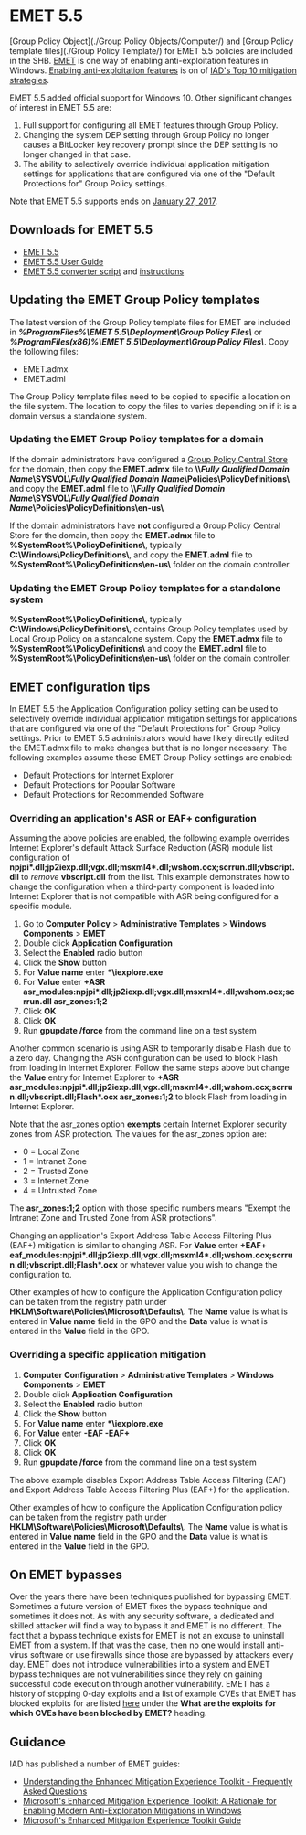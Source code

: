 # EMET 5.5
[Group Policy Object](./Group Policy Objects/Computer/) and [Group Policy template files](./Group Policy Template/) for EMET 5.5 policies are included in the SHB. [EMET](https://technet.microsoft.com/en-us/security/jj653751) is one way of enabling anti-exploitation features in Windows. [Enabling anti-exploitation features](https://www.iad.gov/iad/library/ia-guidance/security-tips/anti-exploitation-features.cfm) is on of [IAD's Top 10 mitigation strategies](https://www.iad.gov/iad/library/ia-guidance/iads-top-10-information-assurance-mitigation-strategies.cfm).


EMET 5.5 added official support for Windows 10. Other significant changes of interest in EMET 5.5 are:
1. Full support for configuring all EMET features through Group Policy.
1. Changing the system DEP setting through Group Policy no longer causes a BitLocker key recovery prompt since the DEP setting is no longer changed in that case.
1. The ability to selectively override individual application mitigation settings for applications that are configured via one of the "Default Protections for" Group Policy settings.

Note that EMET 5.5 supports ends on [January 27, 2017](https://support.microsoft.com/en-us/kb/2458544).

## Downloads for EMET 5.5

* [EMET 5.5](https://www.microsoft.com/en-us/download/details.aspx?id=50766) 
* [EMET 5.5 User Guide](https://www.microsoft.com/en-us/download/details.aspx?id=50802) 
* [EMET 5.5 converter script](https://www.microsoft.com/en-us/download/details.aspx?id=50801) and [instructions](https://www.microsoft.com/en-us/download/details.aspx?id=50801&fa43d42b-25b5-4a42-fe9b-1634f450f5ee=True) 

## Updating the EMET Group Policy templates

The latest version of the Group Policy template files for EMET are included in **_%ProgramFiles%\\EMET 5.5\\Deployment\\Group Policy Files\\_** or **_%ProgramFiles(x86)%\\EMET 5.5\\Deployment\\Group Policy Files\\_**. Copy the following files:
* EMET.admx
* EMET.adml


The Group Policy template files need to be copied to specific a location on the file system. The location to copy the files to varies depending on if it is a domain versus a standalone system.

### Updating the EMET Group Policy templates for a domain 

If the domain administrators have configured a [Group Policy Central Store](https://support.microsoft.com/en-us/kb/929841) for the domain, then copy the **EMET.admx** file to **\\\\_Fully Qualified Domain Name_\SYSVOL\\_Fully Qualified Domain Name_\Policies\PolicyDefinitions\\** and copy the **EMET.adml** file to **\\\\_Fully Qualified Domain Name_\SYSVOL\\_Fully Qualified Domain Name_\Policies\PolicyDefinitions\en-us\\**


If the domain administrators have **not** configured a Group Policy Central Store for the domain, then copy the **EMET.admx** file to **%SystemRoot%\PolicyDefinitions\\**, typically **C:\Windows\PolicyDefinitions\\**, and copy the **EMET.adml** file to **%SystemRoot%\PolicyDefinitions\en-us\\** folder on the domain controller.

### Updating the EMET Group Policy templates for a standalone system 

**%SystemRoot%\PolicyDefinitions\\**, typically **C:\Windows\PolicyDefinitions\\**, contains Group Policy templates used by Local Group Policy on a standalone system. Copy the **EMET.admx** file to **%SystemRoot%\PolicyDefinitions\\** and copy the **EMET.adml** file to **%SystemRoot%\PolicyDefinitions\en-us\\** folder on the domain controller.

## EMET configuration tips
In EMET 5.5 the Application Configuration policy setting can be used to selectively override individual application mitigation settings for applications that are configured via one of the "Default Protections for" Group Policy settings. Prior to EMET 5.5 administrators would have likely directly edited the EMET.admx file to make changes but that is no longer necessary. The following examples assume these EMET Group Policy settings are enabled:
* Default Protections for Internet Explorer 
* Default Protections for Popular Software
* Default Protections for Recommended Software

### Overriding an application's ASR or EAF+ configuration
Assuming the above policies are enabled, the following example overrides Internet Explorer's default Attack Surface Reduction (ASR) module list configuration of **npjpi\*.dll;jp2iexp.dll;vgx.dll;msxml4\*.dll;wshom.ocx;scrrun.dll;vbscript.dll** to *remove* **vbscript.dll** from the list. This example demonstrates how to change the configuration when a  third-party component is loaded into Internet Explorer that is not compatible with ASR being   configured for a specific module.

1. Go to **Computer Policy** > **Administrative Templates** > **Windows Components** > **EMET**
1. Double click **Application Configuration**
1. Select the **Enabled** radio button
1. Click the **Show** button
1. For **Value name** enter **\*\\iexplore.exe**
1. For **Value** enter **+ASR asr_modules:npjpi\*.dll;jp2iexp.dll;vgx.dll;msxml4\*.dll;wshom.ocx;scrrun.dll asr_zones:1;2**
1. Click **OK**
1. Click **OK**
1. Run **gpupdate /force** from the command line on a test system


Another common scenario is using ASR to temporarily disable Flash due to a zero day. Changing the ASR configuration can be used to block Flash from loading in Internet Explorer. Follow the same steps above but change the **Value** entry for Internet Explorer to 
**+ASR asr_modules:npjpi\*.dll;jp2iexp.dll;vgx.dll;msxml4\*.dll;wshom.ocx;scrrun.dll;vbscript.dll;Flash\*.ocx asr_zones:1;2** to block Flash from loading in Internet Explorer. 


Note that the asr_zones option **exempts** certain Internet Explorer security zones from ASR protection. The values for the asr_zones option are:
* 0 = Local Zone
* 1 = Intranet Zone
* 2 = Trusted Zone
* 3 = Internet Zone
* 4 = Untrusted Zone


The **asr_zones:1;2** option with those specific numbers means "Exempt the Intranet Zone and Trusted Zone from ASR protections".


Changing an application's Export Address Table Access Filtering Plus (EAF+) mitigation is similar to changing ASR. For **Value** enter **+EAF+ eaf_modules:npjpi\*.dll;jp2iexp.dll;vgx.dll;msxml4\*.dll;wshom.ocx;scrrun.dll;vbscript.dll;Flash\*.ocx** or whatever value you wish to change the configuration to.


Other examples of how to configure the Application Configuration policy can be taken from the registry path under **HKLM\\Software\\Policies\\Microsoft\\Defaults\\**. The **Name** value is what is entered in **Value name** field in the GPO and the **Data** value is what is entered in the **Value** field in the GPO.

### Overriding a specific application mitigation

1. **Computer Configuration** > **Administrative Templates** > **Windows Components** > **EMET**
1. Double click **Application Configuration**
1. Select the **Enabled** radio button
1. Click the **Show** button
1. For **Value name** enter **\*\\iexplore.exe**
1. For **Value** enter **-EAF -EAF+**
1. Click **OK**
1. Click **OK**
1. Run **gpupdate /force** from the command line on a test system


The above example disables Export Address Table Access Filtering (EAF) and Export Address Table Access Filtering Plus (EAF+) for the application.


Other examples of how to configure the Application Configuration policy can be taken from the registry path under **HKLM\\Software\\Policies\\Microsoft\\Defaults\\**. The **Name** value is what is entered in **Value name** field in the GPO and the **Data** value is what is entered in the **Value** field in the GPO.

## On EMET bypasses
Over the years there have been techniques published for bypassing EMET. Sometimes a future version of EMET fixes the bypass technique and sometimes it does not. As with any security software, a dedicated and skilled attacker will find a way to bypass it and EMET is no different. The fact that a bypass technique exists for EMET is not an excuse to uninstall EMET from a system. If that was the case, then no one would install anti-virus software or use firewalls since those are bypassed by attackers every day. EMET does not introduce vulnerabilities into a system and EMET bypass techniques are not vulnerabilities since they rely on gaining successful code execution through another vulnerability. EMET has a history of stopping 0-day exploits and a list of example CVEs that EMET has blocked exploits for are listed [here](https://support.microsoft.com/en-us/kb/2909257) under the  **What are the exploits for which CVEs have been blocked by EMET?** heading.


## Guidance

IAD has published a number of EMET guides:
* [Understanding the Enhanced Mitigation Experience Toolkit - Frequently Asked Questions](https://www.iad.gov/iad/library/ia-guidance/security-configuration/operating-systems/understanding-the-emet-faq.cfm)
* [Microsoft's Enhanced Mitigation Experience Toolkit: A Rationale for Enabling Modern Anti-Exploitation Mitigations in Windows](https://www.iad.gov/iad/library/ia-guidance/security-configuration/operating-systems/microsofts-emet-a-rationale-for-enabling-modern.cfm)
* [Microsoft's Enhanced Mitigation Experience Toolkit Guide](https://www.iad.gov/iad/library/ia-guidance/tech-briefs/microsoft-enhanced-mitigation-experience-toolkit-a.cfm)
